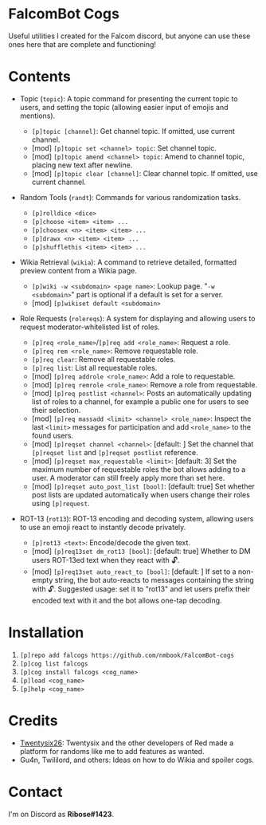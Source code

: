 # FalcomBot Cogs

Useful utilities I created for the Falcom discord, but anyone can use these ones here that are complete and functioning!

# Contents

- Topic (`topic`): A topic command for presenting the current topic to users, and setting the topic (allowing easier input of emojis and mentions).
    - `[p]topic [channel]`: Get channel topic. If omitted, use current channel.
    - [mod] `[p]topic set <channel> topic`: Set channel topic.
    - [mod] `[p]topic amend <channel> topic`: Amend to channel topic, placing new text after newline.
    - [mod] `[p]topic clear [channel]`: Clear channel topic. If omitted, use current channel.

- Random Tools (`randt`): Commands for various randomization tasks.
    - `[p]rolldice <dice>`
    - `[p]choose <item> <item> ...`
    - `[p]choosex <n> <item> <item> ...`
    - `[p]drawx <n> <item> <item> ...`
    - `[p]shufflethis <item> <item> ...`

- Wikia Retrieval (`wikia`): A command to retrieve detailed, formatted preview content from a Wikia page.
    - `[p]wiki -w <subdomain> <page name>`: Lookup page. "`-w <subdomain>`" part is optional if a default is set for a server.
    - [mod] `[p]wikiset default <subdomain>`

- Role Requests (`rolereqs`): A system for displaying and allowing users to request moderator-whitelisted list of roles.
    - `[p]req <role_name>`/`[p]req add <role_name>`: Request a role.
    - `[p]req rem <role_name>`: Remove requestable role.
    - `[p]req clear`: Remove all requestable roles.
    - `[p]req list`: List all requestable roles.
    - [mod] `[p]req addrole <role_name>`: Add a role to requestable.
    - [mod] `[p]req remrole <role_name>`: Remove a role from requestable.
    - [mod] `[p]req postlist <channel>`: Posts an automatically updating list of roles to a channel, for example a public one for users to see their selection.
    - [mod] `[p]req massadd <limit> <channel> <role_name>`: Inspect the last `<limit>` messages for participation and add `<role_name>` to the found users.
    - [mod] `[p]reqset channel <channel>`: [default: ] Set the channel that `[p]reqset list` and `[p]reqset postlist` reference.
    - [mod] `[p]reqset max_requestable <limit>`: [default: 3] Set the maximum number of requestable roles the bot allows adding to a user. A moderator can still freely apply more than set here.
    - [mod] `[p]reqset auto_post_list [bool]`: [default: true] Set whether post lists are updated automatically when users change their roles using `[p]request`.

- ROT-13 (`rot13`): ROT-13 encoding and decoding system, allowing users to use an emoji react to instantly decode privately.
    - `[p]rot13 <text>`: Encode/decode the given text.
    - [mod] `[p]req13set dm_rot13 [bool]`: [default: true] Whether to DM users ROT-13ed text when they react with :unlock:.
    - [mod] `[p]req13set auto_react_to [bool]`: [default: ] If set to a non-empty string, the bot auto-reacts to messages containing the string with :unlock:. Suggested usage: set it to "rot13" and let users prefix their encoded text with it and the bot allows one-tap decoding.


# Installation

1. `[p]repo add falcogs https://github.com/nmbook/FalcomBot-cogs`
2. `[p]cog list falcogs`
3. `[p]cog install falcogs <cog_name>`
4. `[p]load <cog_name>`
5. `[p]help <cog_name>`

# Credits

- [Twentysix26](https://github.com/Twentysix26): Twentysix and the other developers of Red made a platform for randoms like me to add features as wanted.
- Gu4n, Twililord, and others: Ideas on how to do Wikia and spoiler cogs.

# Contact

I'm on Discord as **Ribose#1423**.

